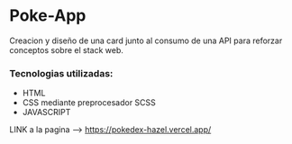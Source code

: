 # Poke-App

Creacion y diseño de una card junto al consumo de una API para reforzar conceptos sobre el stack web.

### Tecnologias utilizadas:

* HTML
* CSS mediante preprocesador SCSS
* JAVASCRIPT

LINK a la pagina -->  https://pokedex-hazel.vercel.app/
